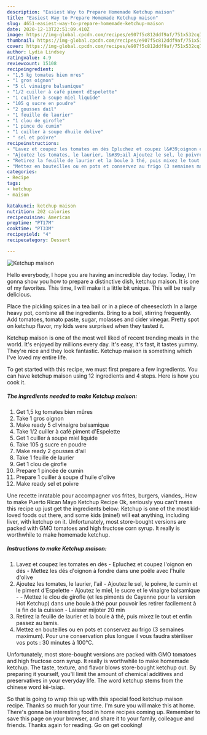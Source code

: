 ```yaml
---
description: "Easiest Way to Prepare Homemade Ketchup maison"
title: "Easiest Way to Prepare Homemade Ketchup maison"
slug: 4651-easiest-way-to-prepare-homemade-ketchup-maison
date: 2020-12-13T22:51:09.410Z
image: https://img-global.cpcdn.com/recipes/e907f5c812ddf9af/751x532cq70/ketchup-maison-photo-principale-de-la-recette.jpg
thumbnail: https://img-global.cpcdn.com/recipes/e907f5c812ddf9af/751x532cq70/ketchup-maison-photo-principale-de-la-recette.jpg
cover: https://img-global.cpcdn.com/recipes/e907f5c812ddf9af/751x532cq70/ketchup-maison-photo-principale-de-la-recette.jpg
author: Lydia Lindsey
ratingvalue: 4.9
reviewcount: 15108
recipeingredient:
- "1,5 kg tomates bien mres"
- "1 gros oignon"
- "5 cl vinaigre balsamique"
- "1/2 cuiller à café piment dEspelette"
- "1 cuiller à soupe miel liquide"
- "105 g sucre en poudre"
- "2 gousses dail"
- "1 feuille de laurier"
- "1 clou de girofle"
- "1 pince de cumin"
- "1 cuiller à soupe dhuile dolive"
- " sel et poivre"
recipeinstructions:
- "Lavez et coupez les tomates en dés Epluchez et coupez l&#39;oignon en dés Mettez les dés d&#39;oignon à fondre dans une poêle avec l&#39;huile d&#39;olive"
- "Ajoutez les tomates, le laurier, l&#39;ail Ajoutez le sel, le poivre, le cumin et le piment d&#39;Espelette Ajoutez le miel, le sucre et le vinaigre balsamique  Mettez le clou de girofle (et les piments de Cayenne pour la version Hot Ketchup) dans une boule à thé pour pouvoir les retirer facilement à la fin de la cuisson Laisser mijoter 20 min"
- "Retirez la feuille de laurier et la boule à thé, puis mixez le tout et enfin passez au tamis."
- "Mettez en bouteilles ou en pots et conservez au frigo (3 semaines maximum). Pour une conservation plus longue il vous faudra stériliser vos pots : 30 minutes à 100°C."
categories:
- Recipe
tags:
- ketchup
- maison

katakunci: ketchup maison 
nutrition: 202 calories
recipecuisine: American
preptime: "PT17M"
cooktime: "PT33M"
recipeyield: "4"
recipecategory: Dessert

---
```



![Ketchup maison](https://img-global.cpcdn.com/recipes/e907f5c812ddf9af/751x532cq70/ketchup-maison-photo-principale-de-la-recette.jpg)

Hello everybody, I hope you are having an incredible day today. Today, I'm gonna show you how to prepare a distinctive dish, ketchup maison. It is one of my favorites. This time, I will make it a little bit unique. This will be really delicious.

Place the pickling spices in a tea ball or in a piece of cheesecloth In a large heavy pot, combine all the ingredients. Bring to a boil, stirring frequently. Add tomatoes, tomato paste, sugar, molasses and cider vinegar. Pretty spot on ketchup flavor, my kids were surprised when they tasted it.

Ketchup maison is one of the most well liked of recent trending meals in the world. It's enjoyed by millions every day. It's easy, it's fast, it tastes yummy. They're nice and they look fantastic. Ketchup maison is something which I've loved my entire life.


To get started with this recipe, we must first prepare a few ingredients. You can have ketchup maison using 12 ingredients and 4 steps. Here is how you cook it.

<!--inarticleads1-->

##### The ingredients needed to make Ketchup maison:

1. Get 1,5 kg tomates bien mûres
1. Take 1 gros oignon
1. Make ready 5 cl vinaigre balsamique
1. Take 1/2 cuiller à café piment d&#39;Espelette
1. Get 1 cuiller à soupe miel liquide
1. Take 105 g sucre en poudre
1. Make ready 2 gousses d&#39;ail
1. Take 1 feuille de laurier
1. Get 1 clou de girofle
1. Prepare 1 pincée de cumin
1. Prepare 1 cuiller à soupe d&#39;huile d&#39;olive
1. Make ready  sel et poivre


Une recette inratable pour accompagner vos frites, burgers, viandes,. How to make Puerto Rican Mayo Ketchup Recipe Ok, seriously you can&#39;t mess this recipe up just get the ingredients below: Ketchup is one of the most kid-loved foods out there, and some kids (mine!) will eat anything, including liver, with ketchup on it. Unfortunately, most store-bought versions are packed with GMO tomatoes and high fructose corn syrup. It really is worthwhile to make homemade ketchup. 

<!--inarticleads2-->

##### Instructions to make Ketchup maison:

1. Lavez et coupez les tomates en dés - Epluchez et coupez l&#39;oignon en dés - Mettez les dés d&#39;oignon à fondre dans une poêle avec l&#39;huile d&#39;olive
1. Ajoutez les tomates, le laurier, l&#39;ail - Ajoutez le sel, le poivre, le cumin et le piment d&#39;Espelette - Ajoutez le miel, le sucre et le vinaigre balsamique -  - Mettez le clou de girofle (et les piments de Cayenne pour la version Hot Ketchup) dans une boule à thé pour pouvoir les retirer facilement à la fin de la cuisson - Laisser mijoter 20 min
1. Retirez la feuille de laurier et la boule à thé, puis mixez le tout et enfin passez au tamis.
1. Mettez en bouteilles ou en pots et conservez au frigo (3 semaines maximum). Pour une conservation plus longue il vous faudra stériliser vos pots : 30 minutes à 100°C.


Unfortunately, most store-bought versions are packed with GMO tomatoes and high fructose corn syrup. It really is worthwhile to make homemade ketchup. The taste, texture, and flavor blows store-bought ketchup out. By preparing it yourself, you&#39;ll limit the amount of chemical additives and preservatives in your everyday life. The word ketchup stems from the chinese word kê-tsiap. 

So that is going to wrap this up with this special food ketchup maison recipe. Thanks so much for your time. I'm sure you will make this at home. There's gonna be interesting food in home recipes coming up. Remember to save this page on your browser, and share it to your family, colleague and friends. Thanks again for reading. Go on get cooking!
